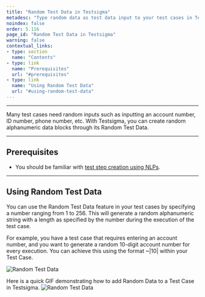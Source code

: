 ```yaml
---
title: "Random Test Data in Testsigma"
metadesc: "Type random data as test data input to your test cases in Testsigma. Learn how to use random text as test data type for your test cases in Test Automation"
noindex: false
order: 5.116
page_id: "Random Test Data in Testsigma"
warning: false
contextual_links:
- type: section
  name: "Contents"
- type: link
  name: "Prerequisites"
  url: "#prerequisites"
- type: link
  name: "Using Random Test Data"
  url: "#using-random-test-data"
---
```


---

Many test cases need random inputs such as inputting an account number, ID number, phone number, etc. With Testsigma, you can create random alphanumeric data blocks through its Random Test Data.

--- 

## **Prerequisites**
- You should be familiar with [test step creation using NLPs](https://testsigma.com/docs/test-cases/create-steps-nl/overview/).

---

## **Using Random Test Data**
You can use the Random Test Data feature in your test cases by specifying a number ranging from 1 to 256. This will generate a random alphanumeric string with a length as specified by the number during the execution of the test case.

For example, you have a test case that requires entering an account number, and you want to generate a random 10-digit account number for every execution. You can achieve this using the format ~|10| within your Test Case.

![Random Test Data](https://s3.amazonaws.com/static-docs.testsigma.com/new_images/projects/applications/RTDTDT.png)

Here is a quick GIF demonstrating how to add Random Data to a Test Case in Testsigma.
![Random Test Data](https://s3.amazonaws.com/static-docs.testsigma.com/new_images/projects/applications/rdtdgif.gif)